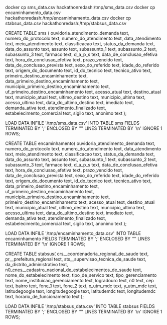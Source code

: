 

docker cp sms_data.csv hackathonredash:/tmp/sms_data.csv
docker cp encaminhamento_data.csv hackathonredash:/tmp/encaminhamento_data.csv
docker cp stabsus_data.csv hackathonredash:/tmp/stabsus_data.csv


CREATE TABLE sms (
    ouvidoria_atendimento_demanda text,
    numero_do_protocolo text,
    numero_do_atendimento text,
    data_atendimento text,
    meio_atendimento text,
    classificacao text,
    status_da_demanda text,
    data_do_assunto text,
    assunto text,
    subassunto_1 text,
    subassunto_2 text,
    subassunto_3 text,
    farmaco text,
    d_a_p_s text,
    data_de_conclusao_efetiva text,
    hora_de_conclusao_efetiva text,
    prazo_vencido text,
    data_de_conclusao_prevista text,
    sexo_do_referido text,
    idade_do_referido text,
    origem_do_documento text,
    id_do_tecnico text,
    tecnico_ativo text,
    primeiro_destino_encaminhamento text,
    data_primeiro_destino_encaminhamento text,
    municipio_primeiro_destino_encaminhamento text,
    uf_primeiro_destino_encaminhamento text,
    acesso_atual text,
    destino_atual text,
    municipio_atual text,
    ultimo_destino text,
    municipio_ultima text,
    acesso_ultima text,
    data_do_ultimo_destino text,
    imediato text,
    demanda_ativa text,
    atendimento_finalizado text,
    estabelecimento_comercial text,
    sigilo text,
    anonimo text
);

LOAD DATA INFILE '/tmp/sms_data.csv'
INTO TABLE sms
FIELDS TERMINATED BY ';'
ENCLOSED BY '"'
LINES TERMINATED BY '\n'
IGNORE 1 ROWS;



CREATE TABLE encaminhamento(
    ouvidoria_atendimento_demanda text,
    numero_do_protocolo text,
    numero_do_atendimento text,
    data_atendimento text,
    meio_atendimento text,
    classificacao text,
    status_da_demanda text,
    data_do_assunto text,
    assunto text,
    subassunto_1 text,
    subassunto_2 text,
    subassunto_3 text,
    farmaco text,
    d_a_p_s text,
    data_de_conclusao_efetiva text,
    hora_de_conclusao_efetiva text,
    prazo_vencido text,
    data_de_conclusao_prevista text,
    sexo_do_referido text,
    idade_do_referido text,
    origem_do_documento text,
    id_do_tecnico text,
    tecnico_ativo text,
    data_primeiro_destino_encaminhamento text,
    uf_primeiro_destino_encaminhamento text,
    municipio_primeiro_destino_encaminhamento text,
    primeiro_destino_encaminhamento text,
    acesso_atual text,
    destino_atual text,
    municipio_atual text,
    ultimo_destino text,
    municipio_ultima text,
    acesso_ultima text,
    data_do_ultimo_destino text,
    imediato text,
    demanda_ativa text,
    atendimento_finalizado text,
    estabelecimento_comercial text,
    sigilo text,
    anonimo text
);

LOAD DATA INFILE '/tmp/encaminhamento_data.csv'
INTO TABLE encaminhamento
FIELDS TERMINATED BY ';'
ENCLOSED BY '"'
LINES TERMINATED BY '\n'
IGNORE 1 ROWS;



CREATE TABLE stabsus(
    crs__coordenadoria_regional_de_saude text,
    pr__prefeitura_regional text,
    sts__supervisao_tecnica_de_saude text,
    da_distrito_administrativo text,
    n0_cnes__cadastro_nacional_de_estabelecimentos_de_saude text,
    nome_do_estabelecimento text,
    tipo_de_servico text,
    tipo_gerenciamento text,
    nome_instituicao_gerenciamento text,
    logradouro text,
    n0 text,
    cep text,
    bairro text,
    fone_1 text,
    fone_2 text,
    x_utm_mdc text,
    y_utm_mdc text,
    latitudegoogle text,
    longitudegoogle text,
    latitudemdc text,
    longitudemdc text,
    horario_de_funcionamento text
);

LOAD DATA INFILE '/tmp/stabsus_data.csv'
INTO TABLE stabsus
FIELDS TERMINATED BY ';'
ENCLOSED BY '"'
LINES TERMINATED BY '\n'
IGNORE 1 ROWS;

